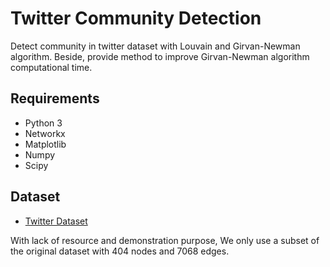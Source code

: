 # Twitter Community Detection

Detect community in twitter dataset with Louvain and Girvan-Newman algorithm. Beside, provide method to improve Girvan-Newman algorithm computational time.

## Requirements
- Python 3
- Networkx
- Matplotlib
- Numpy
- Scipy


## Dataset
- [Twitter Dataset](https://snap.stanford.edu/data/egonets-Twitter.html) 

With lack of resource and demonstration purpose, We only use a subset of the original dataset with 404 nodes and 7068 edges.

